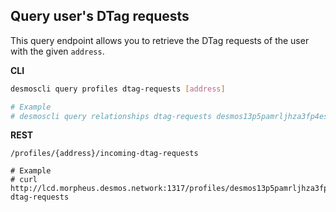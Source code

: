 ## Query user's DTag requests
This query endpoint allows you to retrieve the DTag requests of the user with the given `address`.

**CLI**
```bash
desmoscli query profiles dtag-requests [address]

# Example
# desmoscli query relationships dtag-requests desmos13p5pamrljhza3fp4es5m3llgmnde5fzcpq6nud
```

**REST**
```
/profiles/{address}/incoming-dtag-requests

# Example
# curl http://lcd.morpheus.desmos.network:1317/profiles/desmos13p5pamrljhza3fp4es5m3llgmnde5fzcpq6nud/incoming-dtag-requests
```